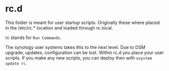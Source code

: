 # rc.d

This folder is meant for user startup scripts.
Originally these where placed in the /etc/rc.* location and loaded through rc.local.

rc stands for `Run Commands`.

The synology user systems takes this to the next level. Due to DSM upgrade, updates,
configuration can be lost. Within rc.d you place your user scripts. If you make any new scripts, you can deploy then with `usystem update rc`.
